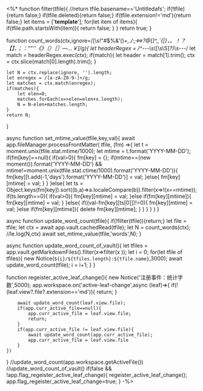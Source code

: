 <%*
function filter(tfile){
	//return tfile.basename=='Untitledafs';
	if(!tfile){return false;}
	if(tfile.deleted){return false;}
	if(tfile.extension!='md'){return false;}
	let items = ['__template__'];
	for(let item of items){
		if(tfile.path.startsWith(item)){
			return false;
		}
	}
	return true;
}

function count_words(ctx,ignore=/[\s!"#$%&'()*+,./:;<=>?@[\]^_`{|}，。！？【】、；：“”‘’《》（）［］—…￥]/g){
	let headerRegex = /^---\s*([\s\S]*?)\s*---/
	let match = headerRegex.exec(ctx);
	if(match){
		let header = match[1].trim();
		ctx = ctx.slice(match[0].length).trim();
	}
	
	let N = ctx.replace(ignore, '').length;
	let enregex = /[a-zA-Z0-9-]+/g;
	let matches = ctx.match(enregex);
	if(matches){
		let elen=0;
		matches.forEach(x=>elen=elen+x.length);
		N = N-elen+matches.length;
	}
	return N;
}

async function set_mtime_value(tfile,key,val){
	await app.fileManager.processFrontMatter(
		tfile,
		(fm) =>{
			let t = moment.unix(tfile.stat.mtime/1000);
			let mtime = t.format('YYYY-MM-DD');
			if(fm[key]==null){
				if(val>0){
					fm[key] = {};
					if(mtime==(new moment()).format('YYYY-MM-DD') && mtime!=moment.unix(tfile.stat.ctime/1000).format('YYYY-MM-DD')){
						fm[key][t.add(-1,'days').format('YYYY-MM-DD')] = val;
					}else{
						fm[key][mtime] = val;
					}
				}
			}else{
				let ts = Object.keys(fm[key]).sort((b,a)=>a.localeCompare(b)).filter(x=>!(x==mtime));
				if(ts.length==0){
					if(val>0){
						fm[key][mtime] = val;
					}else if(fm[key][mtime]){
						fm[key][mtime] = val;
					}
				}else{
					if((val-fm[key][ts[0]])!=0){
						fm[key][mtime] = val;
					}else if(fm[key][mtime]){
						delete fm[key][mtime];
					}
				}
			}
		}
	)
}

async function update_word_count(tfile){
	if(!filter(tfile)){return;}
	let file = tfile;
	let ctx = await app.vault.cachedRead(tfile);
	let N = count_words(ctx);
	//le.log(N,ctx)
	await set_mtime_value(tfile,'words',N);
}

async function update_word_count_of_vault(){
	let tfiles = app.vault.getMarkdownFiles().filter(x=>filter(x				));
	let i = 0;
	for(let tfile of tfiles){
		new Notice(`${i}/${tfiles.length}:${tfile.name}`,3000);
		await update_word_count(tfile);
		i = i+1;
	}
}

function regeister_active_leaf_change(){
	new Notice('注册事件：统计字数',5000);
	app.workspace.on('active-leaf-change',async (leaf)=>{
		if(!(leaf.view?.file?.extension=='md')){
			return;
		}
		
		await update_word_count(leaf.view.file);
		if(app.curr_active_file==null){
			app.curr_active_file = leaf.view.file;
			return;
		}
		if(app.curr_active_file != leaf.view.file){
			await update_word_count(app.curr_active_file);
			app.curr_active_file = leaf.view.file
		}
	})
}
//update_word_count(app.workspace.getActiveFile())
//update_word_count_of_vault()
if(false && !app.flag_regeister_active_leaf_change){
	regeister_active_leaf_change();
	app.flag_regeister_active_leaf_change=true;
}
-%>

